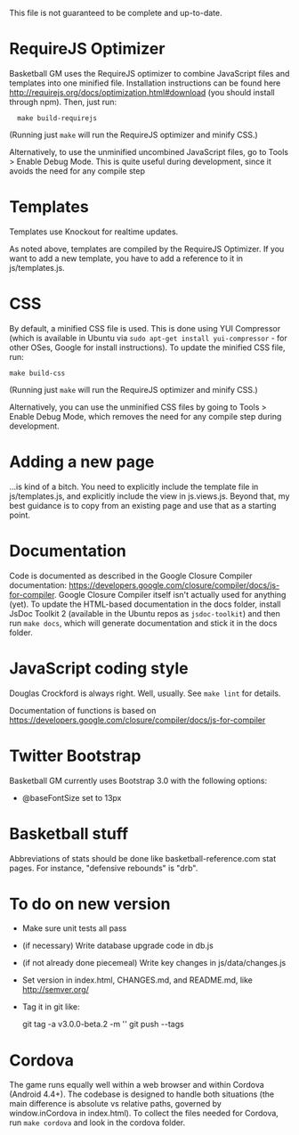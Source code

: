 This file is not guaranteed to be complete and up-to-date.



# RequireJS Optimizer

Basketball GM uses the RequireJS optimizer to combine JavaScript files and
templates into one minified file. Installation instructions can be found here
http://requirejs.org/docs/optimization.html#download (you should install through
npm). Then, just run:

      make build-requirejs

(Running  just `make` will run the RequireJS optimizer and minify CSS.)

Alternatively, to use the unminified uncombined JavaScript files, go to Tools >
Enable Debug Mode. This is quite useful during development, since it avoids the
need for any compile step



# Templates

Templates use Knockout for realtime updates.

As noted above, templates are compiled by the RequireJS Optimizer. If you want
to add a new template, you have to add a reference to it in js/templates.js.



# CSS

By default, a minified CSS file is used. This is done using YUI Compressor
(which is available in Ubuntu via `sudo apt-get install yui-compressor` - for
other OSes, Google for install instructions). To update the minified CSS file,
run:

    make build-css

(Running  just `make` will run the RequireJS optimizer and minify CSS.)

Alternatively, you can use the unminified CSS files by going to Tools > Enable
Debug Mode, which removes the need for any compile step during development.



# Adding a new page

...is kind of a bitch. You need to explicitly include the template file in
js/templates.js, and explicitly include the view in js.views.js. Beyond that,
my best guidance is to copy from an existing page and use that as a starting
point.



# Documentation

Code is documented as described in the Google Closure Compiler documentation:
<https://developers.google.com/closure/compiler/docs/js-for-compiler>. Google
Closure Compiler itself isn't actually used for anything (yet). To update the
HTML-based documentation in the docs folder, install JsDoc Toolkit 2 (available
in the Ubuntu repos as `jsdoc-toolkit`) and then run `make docs`, which will
generate documentation and stick it in the docs folder.



# JavaScript coding style

Douglas Crockford is always right. Well, usually. See `make lint` for details.

Documentation of functions is based on
https://developers.google.com/closure/compiler/docs/js-for-compiler



# Twitter Bootstrap

Basketball GM currently uses Bootstrap 3.0 with the following options:

* @baseFontSize set to 13px



# Basketball stuff

Abbreviations of stats should be done like basketball-reference.com stat pages.
For instance, "defensive rebounds" is "drb".



# To do on new version

- Make sure unit tests all pass
- (if necessary) Write database upgrade code in db.js
- (if not already done piecemeal) Write key changes in js/data/changes.js
- Set version in index.html, CHANGES.md, and README.md, like http://semver.org/
- Tag it in git like:

    git tag -a v3.0.0-beta.2 -m ''
    git push --tags



# Cordova

The game runs equally well within a web browser and within Cordova (Android
4.4+). The codebase is designed to handle both situations (the main difference
is absolute vs relative paths, governed by window.inCordova in index.html). To
collect the files needed for Cordova, run `make cordova` and look in the cordova
folder.